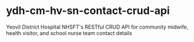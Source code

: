 # ydh-cm-hv-sn-contact-crud-api
Yeovil District Hospital NHSFT's RESTful CRUD API for community midwife, health visitor, and school nurse team contact details
